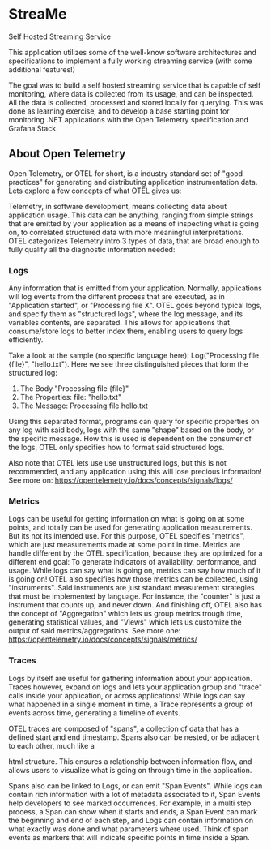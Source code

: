 # StreaMe
Self Hosted Streaming Service

This application utilizes some of the well-know software architectures and specifications to implement a fully working streaming service (with some additional features!)

The goal was to build a self hosted streaming service that is capable of self monitoring, where data is collected from its usage, and can be inspected. All the data is collected, processed and stored locally for querying. This was done as learning exercise, and to develop a base starting point for monitoring .NET applications with the Open Telemetry specification and Grafana Stack.

## About Open Telemetry

Open Telemetry, or OTEL for short, is a industry standard set of "good practices" for generating and distributing application instrumentation data. Lets explore a few concepts of what OTEL gives us:

Telemetry, in software development, means collecting data about application usage. This data can be anything, ranging from simple strings that are emitted by your application as a means of inspecting what is going on, to correlated structured data with more meaningful interpretations. OTEL categorizes Telemetry intro 3 types of data, that are broad enough to fully qualify all the diagnostic information needed:

### Logs 
Any information that is emitted from your application. Normally, applications will log events from the different process that are executed, as in "Application started", or "Processing file X". OTEL goes beyond typical logs, and specify them as "structured logs", where the log message, and its variables contents, are separated. This allows for applications that consume/store logs to better index them, enabling users to query logs efficiently. 

Take a look at the sample (no specific language here): Log("Processing file {file}", "hello.txt"). Here we see three distinguished pieces that form the structured log:
1. The Body "Processing file {file}"
2. The Properties: file: "hello.txt"
3. The Message: Processing file hello.txt

Using this separated format, programs can query for specific properties on any log with said body, logs with the same "shape" based on the body, or the specific message. How this is used is dependent on the consumer of the logs, OTEL only specifies how to format said structured logs.

Also note that OTEL lets use use unstructured logs, but this is not recommended, and any application using this will lose precious information! See more on: https://opentelemetry.io/docs/concepts/signals/logs/

### Metrics
Logs can be useful for getting information on what is going on at some points, and totally can be used for generating application measurements. But its not its intended use. For this purpose, OTEL specifies "metrics", which are just measurements made at some point in time. 
Metrics are handle different by the OTEL specification, because they are optimized for a different end goal: To generate indicators of availability, performance, and usage. While logs can say what is going on, metrics can say how much of it is going on!
OTEL also specifies how those metrics can be collected, using "instruments". Said instruments are just standard measurement strategies that must be implemented by language. For instance, the "counter" is just a instrument that counts up, and never down.
And finishing off, OTEL also has the concept of "Aggregation" which lets us group metrics trough time, generating statistical values, and "Views" which lets us customize the output of said metrics/aggregations. See more one: https://opentelemetry.io/docs/concepts/signals/metrics/

### Traces
Logs by itself are useful for gathering information about your application. Traces however, expand on logs and lets your application group and "trace" calls inside your application, or across applications! While logs can say what happened in a single moment in time, a Trace represents a group of events across time, generating a timeline of events.

OTEL traces are composed of "spans", a collection of data that has a defined start and end timestamp. Spans also can be nested, or be adjacent to each other, much like a <div> html structure. This ensures a relationship between information flow, and allows users to visualize what is going on through time in the application.

Spans also can be linked to Logs, or can emit "Span Events". While logs can contain rich information with a lot of metadata associated to it, Span Events help developers to see marked occurrences. For example, in a multi step process, a Span can show when it starts and ends, a Span Event can mark the beginning and end of each step, and Logs can contain information on what exactly was done and what parameters where used. Think of span events as markers that will indicate specific points in time inside a Span.  